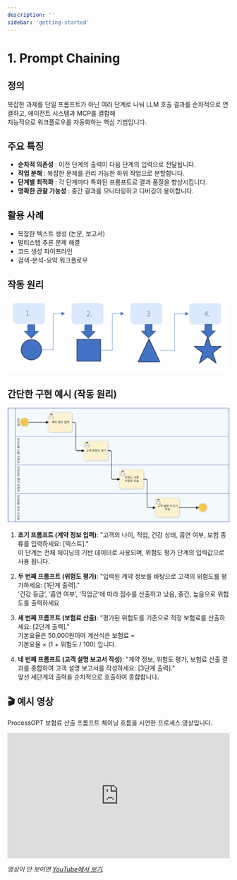 ```yaml
---
description: ''
sidebar: 'getting-started'
---
```


# 1. Prompt Chaining

## 정의

복잡한 과제를 단일 프롬프트가 아닌 여러 단계로 나눠 LLM 호출 결과를 순차적으로 연결하고, 에이전트 시스템과 MCP를 결합해 <br> 지능적으로 워크플로우를 자동화하는 핵심 기법입니다. 

## 주요 특징


* **순차적 의존성** : 이전 단계의 출력이 다음 단계의 입력으로 전달됩니다. 
* **작업 분해** : 복잡한 문제를 관리 가능한 하위 작업으로 분할합니다. 
* **단계별 최적화** : 각 단계마다 특화된 프롬프트로 결과 품질을 향상시킵니다. 
* **명확한 관찰 가능성** : 중간 결과를 모니터링하고 디버깅이 용이합니다. 

## 활용 사례

* 복잡한 텍스트 생성 (논문, 보고서) 
* 멀티스텝 추론 문제 해결 
* 코드 생성 파이프라인 
* 검색-분석-요약 워크플로우 

## 작동 원리

![](../../../uengine-image/process-gpt/design-pattern/1.png)


## 간단한 구현 예시 (작동 원리)

![](../../../uengine-image/process-gpt/design-pattern/prompt_chaining_1.png)


1. **초기 프롬프트 (계약 정보 입력)**:
   "고객의 나이, 직업, 건강 상태, 흡연 여부, 보험 종류를 입력하세요: [텍스트]."  
    이 단계는 전체 체이닝의 기반 데이터로 사용되며, 위험도 평가 단계의 입력값으로 사용 됩니다.

2. **두 번째 프롬프트 (위험도 평가)**:
   "입력된 계약 정보를 바탕으로 고객의 위험도를 평가하세요: [1단계 출력]." <br>
    '건강 등급’, ‘흡연 여부’, ‘직업군’에 따라 점수를 산출하고 낮음, 중간, 높음으로 위험도를 출력하세요
  

3. **세 번째 프롬프트 (보험료 산출)**:
   "평가된 위험도를 기준으로 적정 보험료를 산출하세요: [2단계 출력]." <br>
    기본요율은 50,000원이며 계산식은 보험료 = <br>기본요율 × (1 + 위험도 / 100) 입니다.

   
4. **네 번째 프롬프트 (고객 설명 보고서 작성)**:
   "계약 정보, 위험도 평가, 보험료 산출 결과를 종합하여 고객 설명 보고서를 작성하세요: [3단계 출력]." <br>
    앞선 세단계의 출력을 순차적으로 호출하여 종합합니다.


## 🎬 예시 영상

ProcessGPT 보험료 산출 프롬프트 체이닝 흐름을 시연한 프로세스 영상입니다.


<div style="position: relative; padding-bottom: 56.25%; padding-top: 0px; height: 0; overflow: hidden;">
            <iframe style="position: absolute; top: 0; left: 0; width: 100%; height: 100%;" 
              src="https://(https://www.youtube.com/watch?v=7yXa___W9_M)" 
              frameborder="0" crolling="no" allowfullscreen="">
            </iframe>
          </div>


*영상이 안 보이면 [YouTube에서 보기](https://www.youtube.com/watch?v=7yXa___W9_M).*


